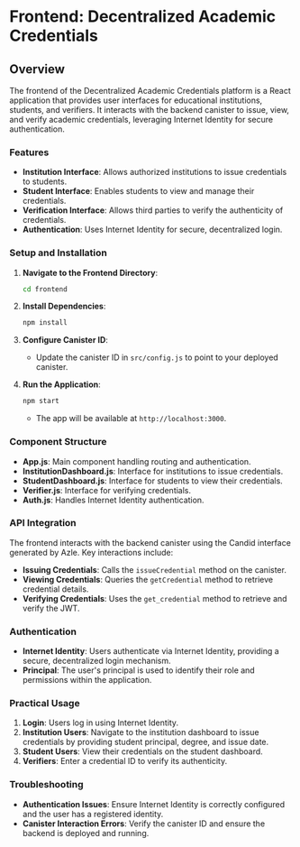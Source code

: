 # Frontend: Decentralized Academic Credentials

## Overview
The frontend of the Decentralized Academic Credentials platform is a React application that provides user interfaces for educational institutions, students, and verifiers. It interacts with the backend canister to issue, view, and verify academic credentials, leveraging Internet Identity for secure authentication.

### Features
- **Institution Interface**: Allows authorized institutions to issue credentials to students.
- **Student Interface**: Enables students to view and manage their credentials.
- **Verification Interface**: Allows third parties to verify the authenticity of credentials.
- **Authentication**: Uses Internet Identity for secure, decentralized login.

### Setup and Installation
1. **Navigate to the Frontend Directory**:
   ```bash
   cd frontend
   ```

2. **Install Dependencies**:
   ```bash
   npm install
   ```

3. **Configure Canister ID**:
   - Update the canister ID in `src/config.js` to point to your deployed canister.

4. **Run the Application**:
   ```bash
   npm start
   ```
   - The app will be available at `http://localhost:3000`.

### Component Structure
- **App.js**: Main component handling routing and authentication.
- **InstitutionDashboard.js**: Interface for institutions to issue credentials.
- **StudentDashboard.js**: Interface for students to view their credentials.
- **Verifier.js**: Interface for verifying credentials.
- **Auth.js**: Handles Internet Identity authentication.

### API Integration
The frontend interacts with the backend canister using the Candid interface generated by Azle. Key interactions include:
- **Issuing Credentials**: Calls the `issueCredential` method on the canister.
- **Viewing Credentials**: Queries the `getCredential` method to retrieve credential details.
- **Verifying Credentials**: Uses the `get_credential` method to retrieve and verify the JWT.

### Authentication
- **Internet Identity**: Users authenticate via Internet Identity, providing a secure, decentralized login mechanism.
- **Principal**: The user's principal is used to identify their role and permissions within the application.

### Practical Usage
1. **Login**: Users log in using Internet Identity.
2. **Institution Users**: Navigate to the institution dashboard to issue credentials by providing student principal, degree, and issue date.
3. **Student Users**: View their credentials on the student dashboard.
4. **Verifiers**: Enter a credential ID to verify its authenticity.

### Troubleshooting
- **Authentication Issues**: Ensure Internet Identity is correctly configured and the user has a registered identity.
- **Canister Interaction Errors**: Verify the canister ID and ensure the backend is deployed and running.